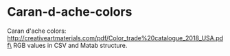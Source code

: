 # Caran-d-ache-colors
Caran d'ache colors: http://creativeartmaterials.com/pdf/Color_trade%20catalogue_2018_USA.pdf\
RGB values in CSV and Matab structure. 
